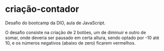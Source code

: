 # criação-contador
Desafio do bootcamp da DIO, aula de JavaScript.

O desafio consiste na criação de 2 botões, um de diminuir e outro de somar, onde deveria ser pausado em certa altura, sendo optado por -10 até 10, e os números negativos (abaixo de zero) ficarem vermelhos.
